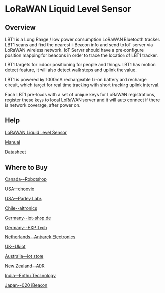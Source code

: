 # LoRaWAN Liquid Level Sensor

## Overview
LBT1 is a Long Range / low power consumption LoRaWAN Bluetooth tracker. 
LBT1 scans and find the nearest i-Beacon info and send to IoT server via LoRaWAN wireless network. 
IoT Server should have a pre-configure position mapping for beacons in order to trace the location of LBT1 tracker.

LBT1 targets for indoor positioning for people and things. 
LBT1 has motion detect feature, it will also detect walk steps and uplink the value.

LBT1 is powered by 1000mA rechargeable Li-on battery and recharge circuit, 
which target for real time tracking with short tracking uplink interval.

Each LBT1 pre-loads with a set of unique keys for LoRaWAN registrations, 
register these keys to local LoRaWAN server and it will auto connect if there is network coverage, after power on.


## Help
[LoRaWAN Liquid Level Sensor](https://www.dragino.com/products/lora-lorawan-end-node/item/165-lbt1.html)

[Manual](https://www.dragino.com/downloads/downloads/LoRa_End_Node/LBT1/LBT1_LoRaWAN_BLE_Indoor_Tracker_UserManual_v1.2.0.pdf)

[Datasheet](https://www.dragino.com/downloads/downloads/LoRa_End_Node/LBT1/Datasheet_LBT1.pdf)


## Where to Buy

[Canada--Robotshop](https://www.robotshop.com/en/dragino-technology.html)

[USA--choovio](https://www.choovio.com/product/ldds45-lorawan-distance-detection-sensor/)

[USA--Parley Labs](https://shop.parleylabs.com/collections/dragino)

[Chile--altronics](https://altronics.cl/index.php?route=product/search&search=dragino)

[Germany--iot-shop.de](https://iot-shop.de/shop/category/marke-dragino-105)

[Germany--EXP Tech](https://www.exp-tech.de/dragino/)

[Netherlands--Antrarek Electronics](https://www.antratek.nl/dragino)

[UK--Ukiot](https://www.ukiot.store/product-category/dragino/?orderby=popularity)

[Australia--iot store](https://www.iot-store.com.au/products/ldds45-lorawan-waterproof-distance-detection-sensor?_pos=1&_sid=022598959&_ss=r)

[New Zealand--ADR](https://www.adriley.co.nz/products-and-services/iot-range)

[India--Enthu Technology](https://www.enthutech.in/zh_HK/shop)

[Japan--020 iBeacon](https://www.thethingsnetwork.org/device-repository/)